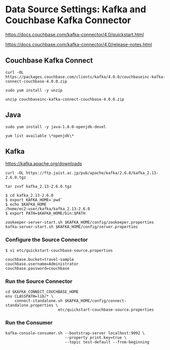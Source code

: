 # Data Source Settings: Kafka and Couchbase Kafka Connector

https://docs.couchbase.com/kafka-connector/4.0/quickstart.html

https://docs.couchbase.com/kafka-connector/4.0/release-notes.html

## Couchbase Kafka Connect

```
curl -OL https://packages.couchbase.com/clients/kafka/4.0.0/couchbaseinc-kafka-connect-couchbase-4.0.0.zip

sudo yum install -y unzip

unzip couchbaseinc-kafka-connect-couchbase-4.0.0.zip 
```

## Java

```
sudo yum install -y java-1.8.0-openjdk-devel
```

```
yum list available \*openjdk\*
```
## Kafka
https://kafka.apache.org/downloads

```
curl -OL https://ftp.jaist.ac.jp/pub/apache/kafka/2.6.0/kafka_2.13-2.6.0.tgz

tar zxvf kafka_2.13-2.6.0.tgz
```

```
$ cd kafka_2.13-2.6.0
$ export KAFKA_HOME=`pwd`
$ echo $KAFKA_HOME
/home/ec2-user/kafka/kafka_2.13-2.6.0
$ export PATH=$KAFKA_HOME/bin:$PATH
```
```
zookeeper-server-start.sh $KAFKA_HOME/config/zookeeper.properties
kafka-server-start.sh $KAFKA_HOME/config/server.properties
```

### Configure the Source Connector

```
$ vi etc/quickstart-couchbase-source.properties 
```
```
couchbase.bucket=travel-sample
couchbase.username=Administrator
couchbase.password=couchbase
```

### Run the Source Connector

```
cd $KAFKA_CONNECT_COUCHBASE_HOME
env CLASSPATH=lib/* \
    connect-standalone.sh $KAFKA_HOME/config/connect-standalone.properties \
                       etc/quickstart-couchbase-source.properties
```

### Run the Consumer

```
kafka-console-consumer.sh --bootstrap-server localhost:9092 \
                          --property print.key=true \
                          --topic test-default --from-beginning
```
